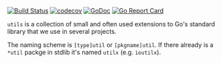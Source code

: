 [![Build Status](https://travis-ci.org/Teamwork/utils.svg?branch=master)](https://travis-ci.org/Teamwork/utils)
[![codecov](https://codecov.io/gh/Teamwork/utils/branch/master/graph/badge.svg?token=n0k8YjbQOL)](https://codecov.io/gh/Teamwork/utils)
[![GoDoc](https://godoc.org/github.com/Teamwork/utils?status.svg)](https://godoc.org/github.com/Teamwork/utils)
[![Go Report Card](https://goreportcard.com/badge/github.com/Teamwork/utils)](https://goreportcard.com/report/github.com/Teamwork/utils)

`utils` is a collection of small and often used extensions to Go's standard
library that we use in several projects.

The naming scheme is `[type]util` or `[pkgname]util`. If there already is a
`*util` packge in stdlib it's named `utilx` (e.g. `ioutilx`).
